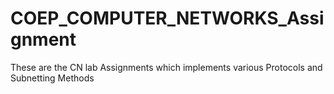 # COEP_COMPUTER_NETWORKS_Assignment
These are the CN lab Assignments which implements various Protocols and Subnetting Methods
